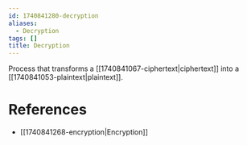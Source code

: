```yaml
---
id: 1740841280-decryption
aliases:
  - Decryption
tags: []
title: Decryption
---
```


Process that transforms a [[1740841067-ciphertext|ciphertext]] into a [[1740841053-plaintext|plaintext]].

# References
- [[1740841268-encryption|Encryption]]

